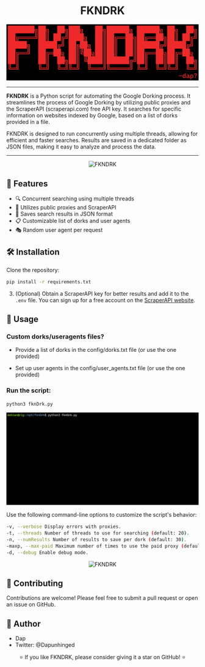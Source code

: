 <div align="center">

# FKNDRK

![FKNDRK](resources/fkndrk_banner.png)

</div>

---

**FKNDRK** is a Python script for automating the Google Dorking process. It streamlines the process of Google Dorking by utilizing public proxies and the ScraperAPI (scraperapi.com) free API key. It searches for specific information on websites indexed by Google, based on a list of dorks provided in a file. 

FKNDRK is designed to run concurrently using multiple threads, allowing for efficient and faster searches. Results are saved in a dedicated folder as JSON files, making it easy to analyze and process the data.

---

<div align="center">

![FKNDRK](resources/fkndrk3.gif)

</div>

## 🚀 Features

- 🔍 Concurrent searching using multiple threads
- 📡 Utilizes public proxies and ScraperAPI
- 📁 Saves search results in JSON format
- 📋 Customizable list of dorks and user agents
- 🎭 Random user agent per request

## 🛠️ Installation

Clone the repository:

```bash
pip install -r requirements.txt
```

3. (Optional) Obtain a ScraperAPI key for better results and add it to the `.env` file. You can sign up for a free account on the [ScraperAPI website](https://www.scraperapi.com/).

## 📖 Usage
### Custom dorks/useragents files?

- Provide a list of dorks in the config/dorks.txt file (or use the one provided)

- Set up user agents in the config/user_agents.txt file (or use the one provided)

### Run the script:

```bash
python3 fknDrk.py
```
<div align="center">

![FKNDRK](resources/fkndrk1.gif)
</div>


Use the following command-line options to customize the script's behavior:

```bash
-v, --verbose Display errors with proxies.
-t, --threads Number of threads to use for searching (default: 20).
-n, --numResults Number of results to save per dork (default: 30).
-maxp, --max-paid Maximum number of times to use the paid proxy (default: 0).
-d, --debug Enable debug mode.
```
<div align="center">

![FKNDRK](resources/fkndrk2.gif)

</div>

## 🤝 Contributing

Contributions are welcome! Please feel free to submit a pull request or open an issue on GitHub.

## 👤 Author

  - Dap  
  - Twitter: @Dapunhinged

<div align="center">

⭐️ If you like FKNDRK, please consider giving it a star on GitHub! ⭐️
</div>
